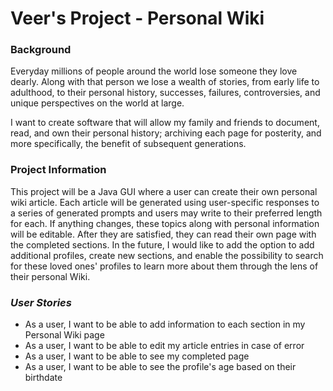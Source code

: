 # Veer's Project - Personal Wiki

### Background
Everyday millions of people around the world lose someone they love dearly.
Along with that person we lose a wealth of stories, from early life to adulthood, to their
personal history, successes, failures, controversies, and unique perspectives on the world at large. 

I want to create software that will allow my family and friends to 
document, read, and own their personal history; archiving each page for posterity, 
and more specifically, the benefit of subsequent generations.

### Project Information

This project will be a Java GUI where a user can create their own personal wiki article.
Each article will be generated using user-specific responses to a series of generated prompts and 
users may write to their preferred length for each. If anything changes, these topics along with personal
information will be editable. After they are satisfied, they can read their own page with the completed sections.
In the future, I would like to add the option to add additional profiles, create new sections, and enable 
the possibility to search for these loved ones' profiles to learn more about them through the lens of 
their personal Wiki.


### *User Stories*

- As a user, I want to be able to add information to each section in my Personal Wiki page
- As a user, I want to be able to edit my article entries in case of error
- As a user, I want to be able to see my completed page
- As a user, I want to be able to see the profile's age based on their birthdate
